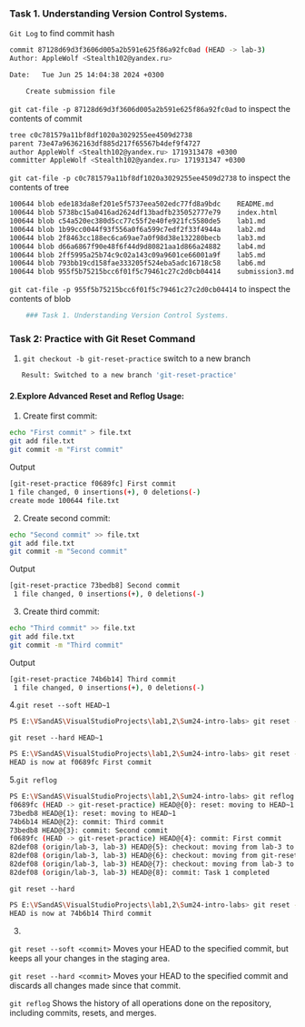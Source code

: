 ### Task 1. Understanding Version Control Systems.
```Git Log``` to find commit hash
```sh
commit 87128d69d3f3606d005a2b591e625f86a92fc0ad (HEAD -> lab-3)
Author: AppleWolf <Stealth102@yandex.ru>

Date:   Tue Jun 25 14:04:38 2024 +0300

    Create submission file
```
```git cat-file -p 87128d69d3f3606d005a2b591e625f86a92fc0ad``` to inspect the contents of commit

```sh
tree c0c781579a11bf8df1020a3029255ee4509d2738
parent 73e47a96362163df885d217f65567b4def9f4727
author AppleWolf <Stealth102@yandex.ru> 1719313478 +0300
committer AppleWolf <Stealth102@yandex.ru> 171931347 +0300
```
```git cat-file -p c0c781579a11bf8df1020a3029255ee4509d2738``` to inspect the contents of tree
```sh
100644 blob ede183da8ef201e5f5737eea502edc77fd8a9bdc    README.md
100644 blob 5738bc15a0416ad2624df13badfb235052777e79    index.html
100644 blob c54a520ec380d5cc77c55f2e40fe921fc5580de5    lab1.md
100644 blob 1b99cc0044f93f556a0f6a599c7edf2f33f4944a    lab2.md
100644 blob 2f8463cc188ec6ca69ae7a0f98d38e132280becb    lab3.md
100644 blob d66a6867f90e48f6f44d9d80821aa1d866a24882    lab4.md
100644 blob 2ff5995a25b74c9c02a143c09a9601ce66001a9f    lab5.md
100644 blob 793bb19cd158fae333205f524eba5adc16718c58    lab6.md
100644 blob 955f5b75215bcc6f01f5c79461c27c2d0cb04414    submission3.md
```
```git cat-file -p 955f5b75215bcc6f01f5c79461c27c2d0cb04414``` to inspect the contents of blob
```sh
    ### Task 1. Understanding Version Control Systems.
```

### Task 2: Practice with Git Reset Command
1. ```git checkout -b git-reset-practice``` switch to a new branch
```sh
   Result: Switched to a new branch 'git-reset-practice'
```
#### 2.Explore Advanced Reset and Reflog Usage:

1. Create first commit:
```sh
echo "First commit" > file.txt
git add file.txt
git commit -m "First commit"
```
Output
```sh
[git-reset-practice f0689fc] First commit
1 file changed, 0 insertions(+), 0 deletions(-)
create mode 100644 file.txt
```

2. Create second commit:
```sh
echo "Second commit" >> file.txt
git add file.txt
git commit -m "Second commit"
```
Output
```sh
[git-reset-practice 73bedb8] Second commit
 1 file changed, 0 insertions(+), 0 deletions(-)
```
3. Create third commit:
```sh
echo "Third commit" >> file.txt
git add file.txt
git commit -m "Third commit"
```
Output
```sh
[git-reset-practice 74b6b14] Third commit
 1 file changed, 0 insertions(+), 0 deletions(-)
```
4.```git reset --soft HEAD~1```
```sh
PS E:\VSandAS\VisualStudioProjects\lab1,2\Sum24-intro-labs> git reset --soft HEAD~1
```
```git reset --hard HEAD~1```
```sh
PS E:\VSandAS\VisualStudioProjects\lab1,2\Sum24-intro-labs> git reset --hard HEAD~1
HEAD is now at f0689fc First commit
```
5.```git reflog```
```sh
PS E:\VSandAS\VisualStudioProjects\lab1,2\Sum24-intro-labs> git reflog
f0689fc (HEAD -> git-reset-practice) HEAD@{0}: reset: moving to HEAD~1
73bedb8 HEAD@{1}: reset: moving to HEAD~1
74b6b14 HEAD@{2}: commit: Third commit
73bedb8 HEAD@{3}: commit: Second commit
f0689fc (HEAD -> git-reset-practice) HEAD@{4}: commit: First commit
82def08 (origin/lab-3, lab-3) HEAD@{5}: checkout: moving from lab-3 to git-reset-practice
82def08 (origin/lab-3, lab-3) HEAD@{6}: checkout: moving from git-reset-practice to lab-3
82def08 (origin/lab-3, lab-3) HEAD@{7}: checkout: moving from lab-3 to git-reset-practice
82def08 (origin/lab-3, lab-3) HEAD@{8}: commit: Task 1 completed
```
```git reset --hard```
```sh
PS E:\VSandAS\VisualStudioProjects\lab1,2\Sum24-intro-labs> git reset --hard 74b6b14
HEAD is now at 74b6b14 Third commit
```
3.
 ```git reset --soft <commit>``` Moves your HEAD to the specified commit, but keeps all your changes in the staging area.

```git reset --hard <commit>``` Moves your HEAD to the specified commit and discards all changes made since that commit.

```git reflog``` Shows the history of all operations done on the repository, including commits, resets, and merges.